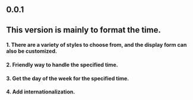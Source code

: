 ## 0.0.1

## This version is mainly to format the time. 

#### 1. There are a variety of styles to choose from, and the display form can also be customized.
#### 2. Friendly way to handle the specified time.
#### 3. Get the day of the week for the specified time.
#### 4. Add internationalization.